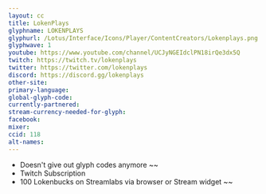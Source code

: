 ```yaml
---
layout: cc
title: LokenPlays
glyphname: LOKENPLAYS
glyphurl: /Lotus/Interface/Icons/Player/ContentCreators/Lokenplays.png
glyphwave: 1
youtube: https://www.youtube.com/channel/UCJyNGEIdclPN18irQe3dx5Q
twitch: https://twitch.tv/lokenplays
twitter: https://twitter.com/lokenplays
discord: https://discord.gg/lokenplays
other-site:
primary-language:
global-glyph-code:
currently-partnered:
stream-currency-needed-for-glyph:
facebook:
mixer:
ccid: 118
alt-names:
---
```

* Doesn't give out glyph codes anymore
~~
* Twitch Subscription
* 100 Lokenbucks on Streamlabs via browser or Stream widget
~~
